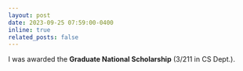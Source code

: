 ```yaml
---
layout: post
date: 2023-09-25 07:59:00-0400
inline: true
related_posts: false
---
```


I was awarded the **Graduate National Scholarship** (3/211 in CS Dept.).

